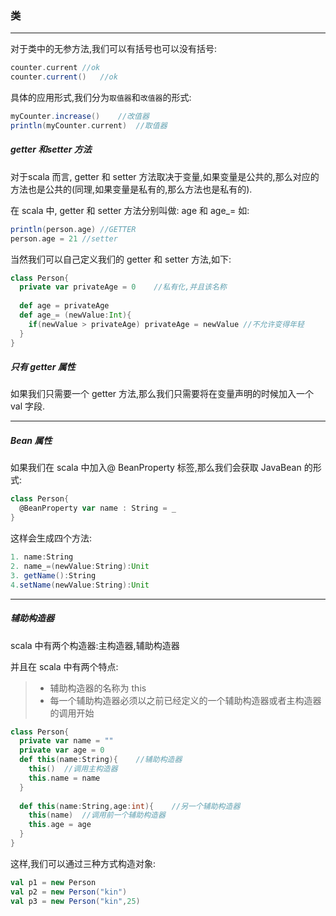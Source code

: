 ### 类

---

对于类中的无参方法,我们可以有括号也可以没有括号:

```scala
counter.current	//ok
counter.current()	//ok
```

具体的应用形式,我们分为`取值器`和`改值器`的形式:

```scala
myCounter.increase()	//改值器
println(myCounter.current)	//取值器
```

##### getter 和setter 方法 

对于scala 而言, getter 和 setter 方法取决于变量,如果变量是公共的,那么对应的方法也是公共的(同理,如果变量是私有的,那么方法也是私有的).

在 scala 中, getter 和 setter 方法分别叫做: age 和 age_= 如:

```scala
println(person.age)	//GETTER
person.age = 21	//setter
```

当然我们可以自己定义我们的 getter 和 setter 方法,如下:

```scala
class Person{
  private var privateAge = 0	//私有化,并且该名称
  
  def age = privateAge
  def age_= (newValue:Int){
    if(newValue > privateAge) privateAge = newValue	//不允许变得年轻
  }
}
```

##### 只有 getter 属性

如果我们只需要一个 getter 方法,那么我们只需要将在变量声明的时候加入一个 val 字段.

---

##### Bean 属性

如果我们在 scala 中加入@ BeanProperty 标签,那么我们会获取 JavaBean 的形式:

```scala
class Person{
  @BeanProperty var name : String = _
}
```

这样会生成四个方法:

```scala
1. name:String
2. name_=(newValue:String):Unit
3. getName():String
4.setName(newValue:String):Unit
```

---

##### 辅助构造器

scala 中有两个构造器:主构造器,辅助构造器

并且在 scala 中有两个特点:

> * 辅助构造器的名称为 this
> * 每一个辅助构造器必须以之前已经定义的一个辅助构造器或者主构造器的调用开始

```scala
class Person{
  private var name = ""
  private var age = 0
  def this(name:String){	//辅助构造器
    this()	//调用主构造器
    this.name = name
  }
  
  def this(name:String,age:int){	//另一个辅助构造器
  	this(name)	//调用前一个辅助构造器
  	this.age = age
  }
}
```

这样,我们可以通过三种方式构造对象:

```scala
val p1 = new Person
val p2 = new Person("kin")
val p3 = new Person("kin",25)
```

